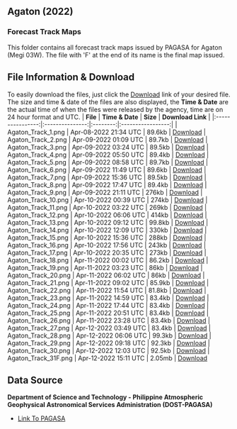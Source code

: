 ## Agaton (2022)
### Forecast Track Maps
This folder contains all forecast track maps issued by PAGASA for Agaton (Megi 03W). The file with 'F' at the end of its name is the final map issued.
## File Information & Download
To easily download the files, just click the [Download]() link of your desired file. The size and time & date of the files are also displayed, the __Time & Date__ are the actual time of when the files were released by the agency, time are on 24 hour format and UTC. 
|     **File**     | **Time & Date** | **Size** | **Download Link** |
|:----------------:|:---------------:|:--------:|:-----------------:|
| Agaton_Track_1.png | Apr-08-2022 21:34 UTC |  89.6kb  |      [Download](https://raw.githubusercontent.com/AstrooKai/Bulchives/main/2022/Agaton/Tracks/Agaton_Track_1.png)
| Agaton_Track_2.png | Apr-09-2022 01:09 UTC |  89.7kb  |      [Download](https://raw.githubusercontent.com/AstrooKai/Bulchives/main/2022/Agaton/Tracks/Agaton_Track_2.png)
| Agaton_Track_3.png | Apr-09-2022 03:24 UTC |  89.5kb  |      [Download](https://raw.githubusercontent.com/AstrooKai/Bulchives/main/2022/Agaton/Tracks/Agaton_Track_3.png)
| Agaton_Track_4.png | Apr-09-2022 05:50 UTC |  89.4kb  |      [Download](https://raw.githubusercontent.com/AstrooKai/Bulchives/main/2022/Agaton/Tracks/Agaton_Track_4.png)
| Agaton_Track_5.png | Apr-09-2022 08:58 UTC |  89.7kb  |      [Download](https://raw.githubusercontent.com/AstrooKai/Bulchives/main/2022/Agaton/Tracks/Agaton_Track_5.png)
| Agaton_Track_6.png | Apr-09-2022 11:49 UTC |  89.6kb  |      [Download](https://raw.githubusercontent.com/AstrooKai/Bulchives/main/2022/Agaton/Tracks/Agaton_Track_6.png)
| Agaton_Track_7.png | Apr-09-2022 15:36 UTC |  89.5kb  |      [Download](https://raw.githubusercontent.com/AstrooKai/Bulchives/main/2022/Agaton/Tracks/Agaton_Track_7.png)
| Agaton_Track_8.png | Apr-09-2022 17:47 UTC |  89.4kb  |      [Download](https://raw.githubusercontent.com/AstrooKai/Bulchives/main/2022/Agaton/Tracks/Agaton_Track_8.png)
| Agaton_Track_9.png | Apr-09-2022 21:11 UTC |  276kb  |      [Download](https://raw.githubusercontent.com/AstrooKai/Bulchives/main/2022/Agaton/Tracks/Agaton_Track_9.png)
| Agaton_Track_10.png | Apr-10-2022 00:39 UTC |  274kb  |      [Download](https://raw.githubusercontent.com/AstrooKai/Bulchives/main/2022/Agaton/Tracks/Agaton_Track_10.png)
| Agaton_Track_11.png | Apr-10-2022 03:22 UTC |  269kb  |      [Download](https://raw.githubusercontent.com/AstrooKai/Bulchives/main/2022/Agaton/Tracks/Agaton_Track_11.png)
| Agaton_Track_12.png | Apr-10-2022 06:06 UTC |  414kb  |      [Download](https://raw.githubusercontent.com/AstrooKai/Bulchives/main/2022/Agaton/Tracks/Agaton_Track_12.png)
| Agaton_Track_13.png | Apr-10-2022 09:12 UTC |  99.8kb  |      [Download](https://raw.githubusercontent.com/AstrooKai/Bulchives/main/2022/Agaton/Tracks/Agaton_Track_13.png)
| Agaton_Track_14.png | Apr-10-2022 12:09 UTC |  330kb  |      [Download](https://raw.githubusercontent.com/AstrooKai/Bulchives/main/2022/Agaton/Tracks/Agaton_Track_14.png)
| Agaton_Track_15.png | Apr-10-2022 15:36 UTC |  288kb  |      [Download](https://raw.githubusercontent.com/AstrooKai/Bulchives/main/2022/Agaton/Tracks/Agaton_Track_15.png)
| Agaton_Track_16.png | Apr-10-2022 17:56 UTC |  243kb  |      [Download](https://raw.githubusercontent.com/AstrooKai/Bulchives/main/2022/Agaton/Tracks/Agaton_Track_16.png)
| Agaton_Track_17.png | Apr-10-2022 20:35 UTC |  273kb  |      [Download](https://raw.githubusercontent.com/AstrooKai/Bulchives/main/2022/Agaton/Tracks/Agaton_Track_17.png)
| Agaton_Track_18.png | Apr-11-2022 00:02 UTC |  86.2kb  |      [Download](https://raw.githubusercontent.com/AstrooKai/Bulchives/main/2022/Agaton/Tracks/Agaton_Track_18.png)
| Agaton_Track_19.png | Apr-11-2022 03:23 UTC |  86kb  |      [Download](https://raw.githubusercontent.com/AstrooKai/Bulchives/main/2022/Agaton/Tracks/Agaton_Track_19.png)
| Agaton_Track_20.png | Apr-11-2022 06:02 UTC |  86kb  |      [Download](https://raw.githubusercontent.com/AstrooKai/Bulchives/main/2022/Agaton/Tracks/Agaton_Track_20.png)
| Agaton_Track_21.png | Apr-11-2022 09:02 UTC |  85.9kb  |      [Download](https://raw.githubusercontent.com/AstrooKai/Bulchives/main/2022/Agaton/Tracks/Agaton_Track_21.png)
| Agaton_Track_22.png | Apr-11-2022 11:54 UTC |  81.8kb  |      [Download](https://raw.githubusercontent.com/AstrooKai/Bulchives/main/2022/Agaton/Tracks/Agaton_Track_22.png)
| Agaton_Track_23.png | Apr-11-2022 14:59 UTC |  83.4kb  |      [Download](https://raw.githubusercontent.com/AstrooKai/Bulchives/main/2022/Agaton/Tracks/Agaton_Track_23.png)
| Agaton_Track_24.png | Apr-11-2022 17:44 UTC |  83.4kb  |      [Download](https://raw.githubusercontent.com/AstrooKai/Bulchives/main/2022/Agaton/Tracks/Agaton_Track_24.png)
| Agaton_Track_25.png | Apr-11-2022 20:51 UTC |  83.4kb  |      [Download](https://raw.githubusercontent.com/AstrooKai/Bulchives/main/2022/Agaton/Tracks/Agaton_Track_25.png)
| Agaton_Track_26.png | Apr-11-2022 23:28 UTC |  83.4kb  |      [Download](https://raw.githubusercontent.com/AstrooKai/Bulchives/main/2022/Agaton/Tracks/Agaton_Track_26.png)
| Agaton_Track_27.png | Apr-12-2022 03:49 UTC |  83.4kb  |      [Download](https://raw.githubusercontent.com/AstrooKai/Bulchives/main/2022/Agaton/Tracks/Agaton_Track_27.png)
| Agaton_Track_28.png | Apr-12-2022 06:06 UTC |  99.3kb  |      [Download](https://raw.githubusercontent.com/AstrooKai/Bulchives/main/2022/Agaton/Tracks/Agaton_Track_28.png)
| Agaton_Track_29.png | Apr-12-2022 09:18 UTC |  92.3kb  |      [Download](https://raw.githubusercontent.com/AstrooKai/Bulchives/main/2022/Agaton/Tracks/Agaton_Track_29.png)
| Agaton_Track_30.png | Apr-12-2022 12:03 UTC |  92.5kb  |      [Download](https://raw.githubusercontent.com/AstrooKai/Bulchives/main/2022/Agaton/Tracks/Agaton_Track_30.png)
| Agaton_Track_31F.png | Apr-12-2022 15:11 UTC |  2.05mb  |      [Download](https://raw.githubusercontent.com/AstrooKai/Bulchives/main/2022/Agaton/Tracks/Agaton_Track_31F.png)

## Data Source
**Department of Science and Technology - Philippine Atmospheric Geophysical Astronomical Services Administration (DOST-PAGASA)**
- [Link To PAGASA](https://www.pagasa.dost.gov.ph/)
